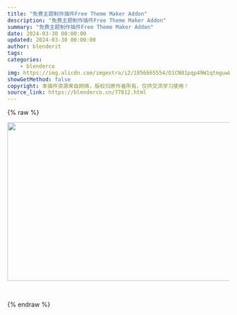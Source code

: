 ```yaml
---
title: "免费主题制作插件Free Theme Maker Addon"
description: "免费主题制作插件Free Theme Maker Addon"
summary: "免费主题制作插件Free Theme Maker Addon"
date: 2024-03-30 00:00:00
updated: 2024-03-30 00:00:00
author: blenderit
tags: 
categories:
    - blenderco
img: https://img.alicdn.com/imgextra/i2/1856665554/O1CN01pqp49W1qtmguwW2o1_!!1856665554.jpg
showGetMethod: false
copyright: 本插件资源来自网络，版权归原作者所有，仅供交流学习使用！
source_link: https://blenderco.cn/77812.html
---
```


{% raw %}
<p><img loading="lazy" class="aligncenter size-full wp-image-77858" src="https://img.blenderco.cn/wp-content/img/2024/03/20240330082057134.gif" alt="" width="640" height="360"></p><p> </p>
<div style="display: none">blenderco</div>
{% endraw %}